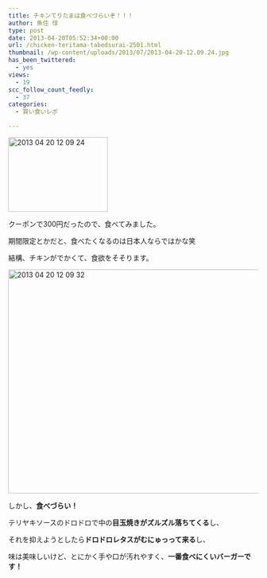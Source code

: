 ```yaml
---
title: チキンてりたまは食べづらいぞ！！！
author: 魚住 惇
type: post
date: 2013-04-20T05:52:34+00:00
url: /chicken-teritama-tabedsurai-2501.html
thumbnail: /wp-content/uploads/2013/07/2013-04-20-12.09.24.jpg
has_been_twittered:
  - yes
views:
  - 19
scc_follow_count_feedly:
  - 37
categories:
  - 買い食いレポ

---
```

<img decoding="async" loading="lazy" title="2013-04-20 12.09.24.jpg" src="/wp-content/uploads/2013/04/2013-04-20-12.09.24.jpg" alt="2013 04 20 12 09 24" width="200" height="150" border="0" />

<!--more-->

クーポンで300円だったので、食べてみました。</p> 

期間限定とかだと、食べたくなるのは日本人ならではかな笑</p> 

結構、チキンがでかくて、食欲をそそります。

<img decoding="async" loading="lazy" title="2013-04-20 12.09.32.jpg" src="/wp-content/uploads/2013/04/2013-04-20-12.09.32.jpg" alt="2013 04 20 12 09 32" width="600" height="450" border="0" /> </p> 

しかし、**食べづらい！**</p> 

テリヤキソースのドロドロで中の**目玉焼きがズルズル落ちてくる**し、

それを抑えようとしたら**ドロドロレタスがむにゅっって来る**し、

味は美味しいけど、とにかく手や口が汚れやすく、**一番食べにくいバーガーです！**